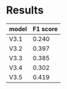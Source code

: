 # Results

model   | F1 score
--------|-----------
V3.1    | 0.240
V3.2    | 0.397
V3.3    | 0.385
V3.4    | 0.302
V3.5    | 0.419

